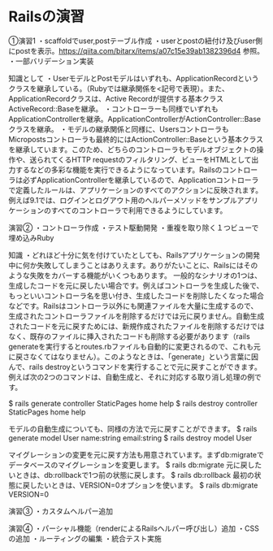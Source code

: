 # Railsの演習
①演習1
・scaffoldでuser,postテーブル作成
・userとpostの紐付け及びuser側にpostを表示。https://qiita.com/bitarx/items/a07c15e39ab1382396d4 参照。
・一部バリデーション実装

知識として
・UserモデルとPostモデルはいずれも、ApplicationRecordというクラスを継承している。（Rubyでは継承関係を<記号で表現）。また、ApplicationRecordクラスは、Active Recordが提供する基本クラス ActiveRecord::Baseを継承。
・コントローラーも同様でいずれもApplicationControllerを継承。ApplicationControllerがActionController::Baseクラスを継承。
・モデルの継承関係と同様に、UsersコントローラもMicropostsコントローラも最終的にはActionController::Baseという基本クラスを継承しています。このため、どちらのコントローラもモデルオブジェクトの操作や、送られてくるHTTP requestのフィルタリング、ビューをHTMLとして出力するなどの多彩な機能を実行できるようになっています。Railsのコントローラは必ずApplicationControllerを継承しているので、Applicationコントローラで定義したルールは、アプリケーションのすべてのアクションに反映されます。例えば9.1では、ログインとログアウト用のヘルパーメソッドをサンプルアプリケーションのすべてのコントローラで利用できるようにしています。

演習②
・コントローラ作成
・テスト駆動開発
・重複を取り除く１つビューで埋め込みRuby

知識
・どれほど十分に気を付けていたとしても、Railsアプリケーションの開発中に何か失敗してしまうことはありえます。ありがたいことに、Railsにはそのような失敗をカバーする機能がいくつもあります。
一般的なシナリオの1つは、生成したコードを元に戻したい場合です。例えばコントローラを生成した後で、もっといいコントローラ名を思い付き、生成したコードを削除したくなった場合などです。Railsはコントローラ以外にも関連ファイルを大量に生成するので、生成されたコントローラファイルを削除するだけでは元に戻りません。自動生成されたコードを元に戻すためには、新規作成されたファイルを削除するだけではなく、既存のファイルに挿入されたコードも削除する必要があります（rails generateを実行するとroutes.rbファイルも自動的に変更されるので、これも元に戻さなくてはなりません）。このようなときは、「generate」という言葉に因んで、rails destroyというコマンドを実行することで元に戻すことができます。例えば次の2つのコマンドは、自動生成と、それに対応する取り消し処理の例です。

  $ rails generate controller StaticPages home help
  $ rails destroy  controller StaticPages home help

モデルの自動生成についても、同様の方法で元に戻すことができます。
  $ rails generate model User name:string email:string
  $ rails destroy model User

マイグレーションの変更を元に戻す方法も用意されています。まずdb:migrateでデータベースのマイグレーションを変更します。
  $ rails db:migrate
元に戻したいときは、db:rollbackで1つ前の状態に戻します。
  $ rails db:rollback
最初の状態に戻したいときは、VERSION=0オプションを使います。
  $ rails db:migrate VERSION=0

  演習③
  ・カスタムヘルパー追加


  演習④
  ・パーシャル機能（renderによるRailsヘルパー呼び出し）追加
  ・CSSの追加
  ・ルーティングの編集
  ・統合テスト実施